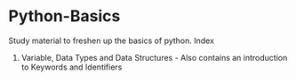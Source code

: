 # Python-Basics
Study material to freshen up the basics of python.
Index
1. Variable, Data Types and Data Structures - Also contains an introduction to Keywords and Identifiers
